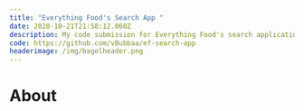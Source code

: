 ```yaml
---
title: "Everything Food's Search App "
date: 2020-10-21T21:58:12.060Z
description: My code submission for Everything Food's search application
code: https://github.com/vBubbaa/ef-search-app
headerimage: /img/bagelheader.png
---
```

# About